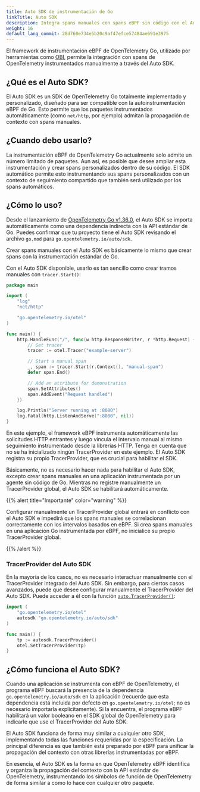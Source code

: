 ```yaml
---
title: Auto SDK de instrumentación de Go
linkTitle: Auto SDK
description: Integra spans manuales con spans eBPF sin código con el Auto SDK
weight: 16
default_lang_commit: 28d760e734e5b20c9af47efce57484ae691e3975
---
```


El framework de instrumentación eBPF de OpenTelemetry Go, utilizado por
herramientas como [OBI](/docs/zero-code/obi), permite la integración con spans
de OpenTelemetry instrumentados manualmente a través del Auto SDK.

## ¿Qué es el Auto SDK?

El Auto SDK es un SDK de OpenTelemetry Go totalmente implementado y
personalizado, diseñado para ser compatible con la autoinstrumentación eBPF de
Go. Esto permite que los paquetes instrumentados automáticamente (como
`net/http`, por ejemplo) admitan la propagación de contexto con spans manuales.

## ¿Cuando debo usarlo?

La instrumentación eBPF de OpenTelemetry Go actualmente solo admite un número
limitado de paquetes. Aun así, es posible que desee ampliar esta instrumentación
y crear spans personalizados dentro de su código. El SDK automático permite esto
instrumentando sus spans personalizados con un contexto de seguimiento
compartido que también será utilizado por los spans automáticos.

## ¿Cómo lo uso?

Desde el lanzamiento de
[OpenTelemetry Go v1.36.0](https://github.com/open-telemetry/opentelemetry-go/releases/tag/v1.36.0),
el Auto SDK se importa automáticamente como una dependencia indirecta con la API
estándar de Go. Puedes confirmar que tu proyecto tiene el Auto SDK revisando el
archivo `go.mod` para `go.opentelemetry.io/auto/sdk`.

Crear spans manuales con el Auto SDK es básicamente lo mismo que crear spans con
la instrumentación estándar de Go.

Con el Auto SDK disponible, usarlo es tan sencillo como crear tramos manuales
con `tracer.Start()`:

```go
package main

import (
	"log"
	"net/http"

	"go.opentelemetry.io/otel"
)

func main() {
	http.HandleFunc("/", func(w http.ResponseWriter, r *http.Request) {
		// Get tracer
		tracer := otel.Tracer("example-server")

		// Start a manual span
		_, span := tracer.Start(r.Context(), "manual-span")
		defer span.End()

		// Add an attribute for demonstration
		span.SetAttributes()
		span.AddEvent("Request handled")
	})

	log.Println("Server running at :8080")
	log.Fatal(http.ListenAndServe(":8080", nil))
}
```

En este ejemplo, el framework eBPF instrumenta automáticamente las solicitudes
HTTP entrantes y luego vincula el intervalo manual al mismo seguimiento
instrumentado desde la librerías HTTP. Tenga en cuenta que no se ha inicializado
ningún TracerProvider en este ejemplo. El Auto SDK registra su propio
TracerProvider, que es crucial para habilitar el SDK.

Básicamente, no es necesario hacer nada para habilitar el Auto SDK, excepto
crear spans manuales en una aplicación instrumentada por un agente sin código de
Go. Mientras no registre manualmente un TracerProvider global, el Auto SDK se
habilitará automáticamente.

{{% alert title="Importante" color="warning" %}}

Configurar manualmente un TracerProvider global entrará en conflicto con el Auto
SDK e impedirá que los spans manuales se correlacionan correctamente con los
intervalos basados en eBPF. Si crea spans manuales en una aplicación Go
instrumentada por eBPF, no inicialice su propio TracerProvider global.

{{% /alert %}}

### TracerProvider del Auto SDK

En la mayoría de los casos, no es necesario interactuar manualmente con el
TracerProvider integrado del Auto SDK. Sin embargo, para ciertos casos
avanzados, puede que desee configurar manualmente el TracerProvider del Auto
SDK. Puede acceder a él con la función
[`auto.TracerProvider()`](https://pkg.go.dev/go.opentelemetry.io/auto/sdk):

```go
import (
	"go.opentelemetry.io/otel"
    autosdk "go.opentelemetry.io/auto/sdk"
)

func main() {
	tp := autosdk.TracerProvider()
	otel.SetTracerProvider(tp)
}
```

## ¿Cómo funciona el Auto SDK?

Cuando una aplicación se instrumenta con eBPF de OpenTelemetry, el programa eBPF
buscará la presencia de la dependencia `go.opentelemetry.io/auto/sdk` en la
aplicación (recuerde que esta dependencia está incluida por defecto en
`go.opentelemetry.io/otel`; no es necesario importarla explícitamente). Si la
encuentra, el programa eBPF habilitará un valor booleano en el SDK global de
OpenTelemetry para indicarle que use el TracerProvider del Auto SDK.

El Auto SDK funciona de forma muy similar a cualquier otro SDK, implementando
todas las funciones requeridas por la especificación. La principal diferencia es
que también está preparado por eBPF para unificar la propagación del contexto
con otras librerías instrumentadas por eBPF.

En esencia, el Auto SDK es la forma en que OpenTelemetry eBPF identifica y
organiza la propagación del contexto con la API estándar de OpenTelemetry,
instrumentando los símbolos de función de OpenTelemetry de forma similar a como
lo hace con cualquier otro paquete.
